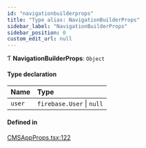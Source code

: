 ```yaml
---
id: "navigationbuilderprops"
title: "Type alias: NavigationBuilderProps"
sidebar_label: "NavigationBuilderProps"
sidebar_position: 0
custom_edit_url: null
---
```


Ƭ **NavigationBuilderProps**: `Object`

#### Type declaration

| Name | Type |
| :------ | :------ |
| `user` | `firebase.User` \| ``null`` |

#### Defined in

[CMSAppProps.tsx:122](https://github.com/Camberi/firecms/blob/42dd384/src/CMSAppProps.tsx#L122)
